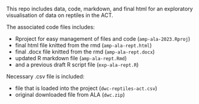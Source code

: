 This repo includes data, code, markdown, and final html for an exploratory visualisation of data on reptiles in the ACT.

The associated code files includes:
- Rproject for easy management of files and code (`amp-ala-2023.Rproj`)
- final html file knitted from the rmd (`amp-ala-rept.html`)
- final .docx file knitted from the rmd (`amp-ala-rept.docx`)
- updated R markdown file (`amp-ala-rept.Rmd`)
- and a previous draft R script file (`exp-ala-rept.R`)

Necessary .csv file is included:
- file that is loaded into the project (`dwc-reptiles-act.csv`)
- original downloaded file from ALA (`dwc.zip`)
